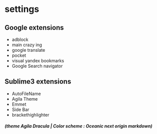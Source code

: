 # settings

## Google extensions 

* adblock
* main crazy ing
* google translate
* pocket
* visual yandex bookmarks
* Google Search navigator

## Sublime3 extensions

 * AutoFileName
 * Agila Theme
 * Emmet
 * Side Bar
 * brackethighlighter
 ##### (theme Agila Dracula | Color scheme : Oceanic next origin markdown)
